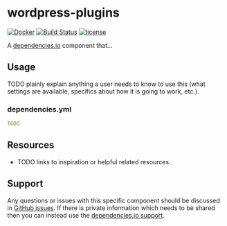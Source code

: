 # wordpress-plugins

[![Docker](https://img.shields.io/badge/dockerhub-wordpress--plugin-22B8EB.svg)](https://hub.docker.com/r/dependencies/wordpress-plugins/)
[![Build Status](https://travis-ci.org/dependencies-io/wordpress-plugins.svg?branch=master)](https://travis-ci.org/dependencies-io/wordpress-plugins)
[![license](https://img.shields.io/github/license/dependencies-io/wordpress-plugins.svg)](https://github.com/dependencies-io/wordpress-plugins/blob/master/LICENSE)

A [dependencies.io](https://www.dependencies.io) component that...

## Usage

TODO plainly explain anything a user needs to know to use this (what settings
are available, specifics about how it is going to work, etc.).

### dependencies.yml

```yml
TODO
```

## Resources

- TODO links to inspiration or helpful related resources

## Support

Any questions or issues with this specific component should be discussed in [GitHub
 issues](https://github.com/dependencies-io/wordpress-plugins/issues).
 If there is private information which needs to be shared then you can instead
 use the [dependencies.io support](https://app.dependencies.io/support).
